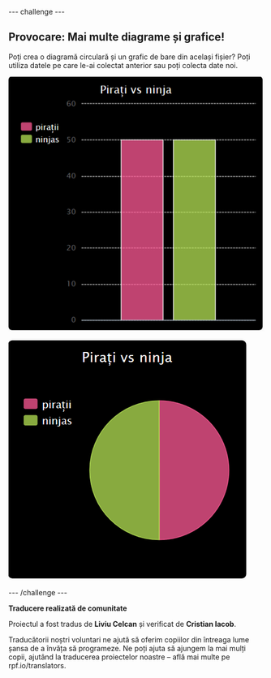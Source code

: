 --- challenge ---

## Provocare: Mai multe diagrame și grafice!

Poți crea o diagramă circulară și un grafic de bare din același fișier? Poți utiliza datele pe care le-ai colectat anterior sau poți colecta date noi.

![captură de ecran](images/pets-pn-bar.png)

![captură de ecran](images/pets-pn.png)

--- /challenge ---


**Traducere realizată de comunitate**

Proiectul a fost tradus de **Liviu Celcan** și verificat de **Cristian Iacob**.

Traducătorii noștri voluntari ne ajută să oferim copiilor din întreaga lume șansa de a învăța să programeze. Ne poți ajuta să ajungem la mai mulți copii, ajutând la traducerea proiectelor noastre – află mai multe pe rpf.io/translators.
